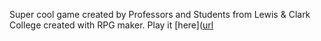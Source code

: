 Super cool game created by Professors and Students from Lewis & Clark College created with RPG maker. Play it [here]([url](https://selena-flores.github.io/game/)
